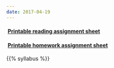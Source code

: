 ```yaml
---
date: 2017-04-19
---
```


#### <a href="/files/EES_4760_5760_Reading_Assignments.pdf" target="_blank"><i class="fa fa-file-pdf-o" style="margin-right:0.25em;"></i> **Printable reading assignment sheet**</a>

#### <a href="/files/EES_4760_5760_Homework_Assignments.pdf" target="_blank"><i class="fa fa-file-pdf-o" style="margin-right:0.25em;"></i> **Printable homework assignment sheet**</a>

{{% syllabus %}}
